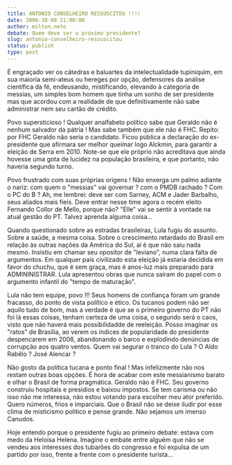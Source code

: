 ```yaml
---
title: ANTONIO CONSELHEIRO RESSUSCITOU !!!!
date: 2006-10-08 21:00:00
author: milton.neto
debate: Quem deve ser o próximo presidente?
slug: antonio-conselheiro-ressuscitou
status: publish 
type: post
---
```


É engraçado ver os cátedras e baluartes da intelectualidade tupiniquim, em sua maioria semi-ateus ou hereges por opção, defensores da análise científica da fé, endeusando, mistificando, elevando à categoria de messias, um simples bom homem que tinha um sonho de ser presidente mas que acordou com a realidade de que definitivamente não sabe administrar nem seu cartão de crédito.


Povo supersticioso ! Qualquer analfabeto político sabe que Geraldo não é nenhum salvador da pátria ! Mas sabe também que ele não é FHC. Repito: por FHC Geraldo não seria o candidato. Ficou pública a declaração do ex-presidente que afirmara ser melhor queimar logo Alckmin, para garantir a eleição de Serra em 2010. Note-se que ele próprio não acreditava que ainda hovesse uma gota de lucidez na população brasileira, e que portanto, não haveria segundo turno.


Povo frustrado com suas próprias origens ! Não enxerga um palmo adiante o nariz: com quem o "messias" vai governar ? com o PMDB rachado ? Com o PC do B ? Ah, me lembrei: deve ser com Sarney, ACM e Jader Barbalho, seus aliados mais fieis. Deve entrar nesse time agora o recém eleito Fernando Collor de Mello, porque não? "Elle" vai se sentir à vontade na atual gestão do PT. Talvez aprenda alguma coisa...


Quando questionado sobre as estradas brasileiras, Lula fugiu do assunto. Sobre a saúde, a mesma coisa. Sobre o crescimento retardado do Brasil em relação às outras nações da América do Sul, aí é que não saiu nada mesmo. Insistiu em chamar seu opositor de "leviano", numa clara falta de argumentos. Em qualquer país civilizado esta eleição já estaria decidida em favor do chuchu, que é sem graça, mas é anos-luz mais preparado para ADMININISTRAR. Lula apresentou obras que nunca saíram do papel com o argumento infantil do "tempo de maturação". 


Lula não tem equipe, povo !!! Seus homens de confiança foram um grande fracasso, do ponto de vista político e ético. Os tucanos podem não ser aquilo tudo de bom, mas a verdade é que se o primeiro governo do PT não foi lá essas coisas, tenham certeza de uma coisa, o segundo será o caos, visto que não haverá mais possibilidadde de reeleição. Posso imaginar os "ratos" de Brasília, ao verem os índices de popularidade do presidente despencarem em 2008, abandonando o barco e explodindo denúncias de corrupção aos quatro ventos. Quem vai segurar o tranco do Lula ? O Aldo Rabêlo ? José Alencar ?


Não gosto da política tucana e ponto final ! Mas infelizmente não nos restam outras boas opções. É hora de acabar com este messianismo barato e olhar o Brasil de forma pragmática. Geraldo não é FHC. Seu governo construiu hospitais e presídios e baixou impostos. Se tem carisma ou não isso não me interessa, não estou votando para escolher meu ator preferido. Quero números, frios e imparciais. Que o Brasil não se deixe iludir por esse clima de misticismo político e pense grande. Não sejamos um imenso Canudos.


Hoje entendo porque o presidente fugiu ao primeiro debate: estava com medo da Heloísa Helena. Imagine o embate entre alguém que não se vendeu aos interesses dos tubarões do congresso e foi expulsa de um partido por isso, frente a frente com o presidente turista... 


 


